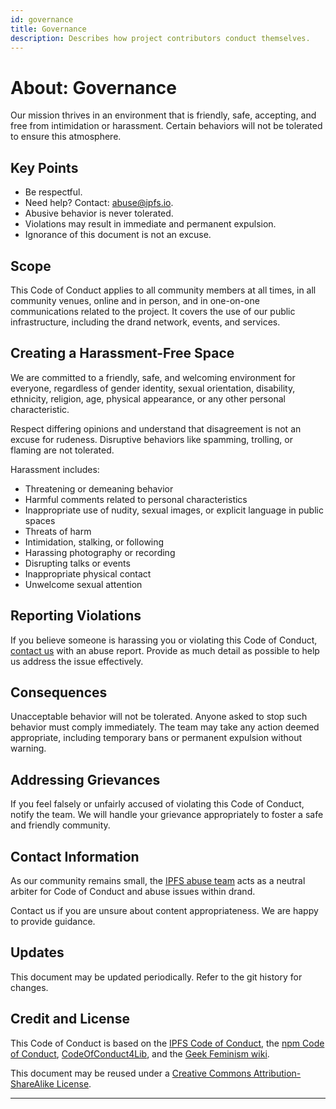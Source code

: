 ```yaml
---
id: governance
title: Governance
description: Describes how project contributors conduct themselves.
---
```

# About: Governance

Our mission thrives in an environment that is friendly, safe, accepting, and free from intimidation or harassment. Certain behaviors will not be tolerated to ensure this atmosphere.

## Key Points

- Be respectful.
- Need help? Contact: [abuse@ipfs.io](mailto:abuse@ipfs.io).
- Abusive behavior is never tolerated.
- Violations may result in immediate and permanent expulsion.
- Ignorance of this document is not an excuse.

## Scope

This Code of Conduct applies to all community members at all times, in all community venues, online and in person, and in one-on-one communications related to the project. It covers the use of our public infrastructure, including the drand network, events, and services.

## Creating a Harassment-Free Space

We are committed to a friendly, safe, and welcoming environment for everyone, regardless of gender identity, sexual orientation, disability, ethnicity, religion, age, physical appearance, or any other personal characteristic.

Respect differing opinions and understand that disagreement is not an excuse for rudeness. Disruptive behaviors like spamming, trolling, or flaming are not tolerated.

Harassment includes:

- Threatening or demeaning behavior
- Harmful comments related to personal characteristics
- Inappropriate use of nudity, sexual images, or explicit language in public spaces
- Threats of harm
- Intimidation, stalking, or following
- Harassing photography or recording
- Disrupting talks or events
- Inappropriate physical contact
- Unwelcome sexual attention

## Reporting Violations

If you believe someone is harassing you or violating this Code of Conduct, [contact us](https://github.com/ipfs/community/blob/master/code-of-conduct.md#contact-info) with an abuse report. Provide as much detail as possible to help us address the issue effectively.

## Consequences

Unacceptable behavior will not be tolerated. Anyone asked to stop such behavior must comply immediately. The team may take any action deemed appropriate, including temporary bans or permanent expulsion without warning.

## Addressing Grievances

If you feel falsely or unfairly accused of violating this Code of Conduct, notify the team. We will handle your grievance appropriately to foster a safe and friendly community.

## Contact Information

As our community remains small, the [IPFS abuse team](https://github.com/ipfs/community/blob/master/code-of-conduct.md#contact-info) acts as a neutral arbiter for Code of Conduct and abuse issues within drand.

Contact us if you are unsure about content appropriateness. We are happy to provide guidance.

## Updates

This document may be updated periodically. Refer to the git history for changes.

## Credit and License

This Code of Conduct is based on the [IPFS Code of Conduct](https://github.com/ipfs/community/blob/master/code-of-conduct.md), the [npm Code of Conduct](https://www.npmjs.com/policies/conduct), [CodeOfConduct4Lib](https://github.com/code4lib/code-of-conduct/blob/main/code_of_conduct.md), and the [Geek Feminism wiki](http://geekfeminism.wikia.com/).

This document may be reused under a [Creative Commons Attribution-ShareAlike License](http://creativecommons.org/licenses/by-sa/4.0/).

---
